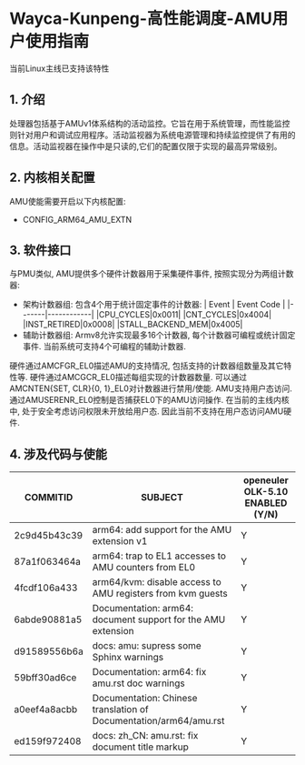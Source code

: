 # Wayca-Kunpeng-高性能调度-AMU用户使用指南

当前Linux主线已支持该特性

## 1. 介绍

处理器包括基于AMUv1体系结构的活动监控。它旨在用于系统管理，而性能监控则针对用户和调试应用程序。活动监视器为系统电源管理和持续监控提供了有用的信息。活动监视器在操作中是只读的,它们的配置仅限于实现的最高异常级别。

## 2. 内核相关配置

AMU使能需要开启以下内核配置:
- CONFIG_ARM64_AMU_EXTN

## 3. 软件接口

与PMU类似, AMU提供多个硬件计数器用于采集硬件事件, 按照实现分为两组计数器:
- 架构计数器组:
  包含4个用于统计固定事件的计数器:
  | Event | Event Code |
  |-------|------------|
  |CPU_CYCLES|0x0011|
  |CNT_CYCLES|0x4004|
  |INST_RETIRED|0x0008|
  |STALL_BACKEND_MEM|0x4005|
- 辅助计数器组:
  Armv8允许实现最多16个计数器, 每个计数器可编程或统计固定事件. 当前系统可支持4个可编程的辅助计数器.

硬件通过AMCFGR_EL0描述AMU的支持情况, 包括支持的计数器组数量及其它特性等.
硬件通过AMCGCR_EL0描述每组实现的计数器数量.
可以通过AMCNTEN{SET, CLR}{0, 1}_EL0对计数器进行禁用/使能.
AMU支持用户态访问. 通过AMUSERENR_EL0控制是否捕获EL0下的AMU访问操作. 在当前的主线内核中, 处于安全考虑访问权限未开放给用户态. 因此当前不支持在用户态访问AMU硬件.

## 4. 涉及代码与使能

| COMMITID | SUBJECT | openeuler OLK-5.10 ENABLED (Y/N) |
| ---------- | -------- |--------|
|2c9d45b43c39|arm64: add support for the AMU extension v1|Y|
|87a1f063464a |arm64: trap to EL1 accesses to AMU counters from EL0|Y|
|4fcdf106a433 |arm64/kvm: disable access to AMU registers from kvm guests|Y|
|6abde90881a5 |Documentation: arm64: document support for the AMU extension|Y|
|d91589556b6a|docs: amu: supress some Sphinx warnings|Y|
|59bff30ad6ce |Documentation: arm64: fix amu.rst doc warnings|Y|
|a0eef4a8acbb|Documentation: Chinese translation of Documentation/arm64/amu.rst|Y|
|ed159f972408|docs: zh_CN: amu.rst: fix document title markup|Y|
